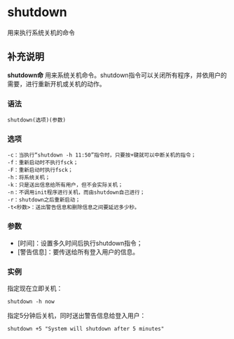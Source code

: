 shutdown
===

用来执行系统关机的命令

## 补充说明

**shutdown命** 用来系统关机命令。shutdown指令可以关闭所有程序，并依用户的需要，进行重新开机或关机的动作。

### 语法  

```
shutdown(选项)(参数)
```

### 选项  

```
-c：当执行“shutdown -h 11:50”指令时，只要按+键就可以中断关机的指令；
-f：重新启动时不执行fsck；
-F：重新启动时执行fsck；
-h：将系统关机；
-k：只是送出信息给所有用户，但不会实际关机；
-n：不调用init程序进行关机，而由shutdown自己进行；
-r：shutdown之后重新启动；
-t<秒数>：送出警告信息和删除信息之间要延迟多少秒。
```

### 参数  

*   [时间]：设置多久时间后执行shutdown指令；
*   [警告信息]：要传送给所有登入用户的信息。

### 实例  

指定现在立即关机：

```
shutdown -h now
```

指定5分钟后关机，同时送出警告信息给登入用户：

```
shutdown +5 "System will shutdown after 5 minutes"
```